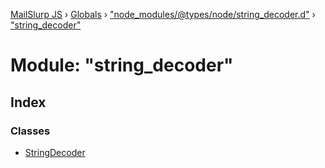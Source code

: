 [MailSlurp JS](../README.md) › [Globals](../globals.md) › ["node_modules/@types/node/string_decoder.d"](_node_modules__types_node_string_decoder_d_.md) › ["string_decoder"](_node_modules__types_node_string_decoder_d_._string_decoder_.md)

# Module: "string_decoder"

## Index

### Classes

* [StringDecoder](../classes/_node_modules__types_node_string_decoder_d_._string_decoder_.stringdecoder.md)
